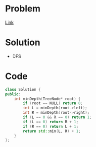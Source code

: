 # Problem
[Link](https://leetcode-cn.com/problems/minimum-depth-of-binary-tree/)

# Solution

* DFS


# Code
```cpp
class Solution {
public:
    int minDepth(TreeNode* root) {
        if (root == NULL) return 0;
        int L = minDepth(root->left);
        int R = minDepth(root->right);
        if (L == 0 && R == 0) return 1;
        if (L == 0) return R + 1;
        if (R == 0) return L + 1;
        return std::min(L, R) + 1;
    }
};
```